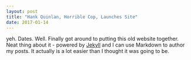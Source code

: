 ```yaml
---
layout: post
title: "Hank Quinlan, Horrible Cop, Launches Site"
date: 2017-01-14
---
```


yeh. Dates. Well. Finally got around to putting this old website together. Neat thing about it - powered by [Jekyll](http://jekyllrb.com) and I can use Markdown to author my posts. It actually is a lot easier than I thought it was going to be.
